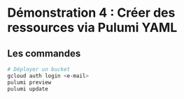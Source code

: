 # Démonstration 4 : Créer des ressources via Pulumi YAML

## Les commandes

```bash
# Déployer un bucket
gcloud auth login <e-mail>
pulumi preview
pulumi update
```
